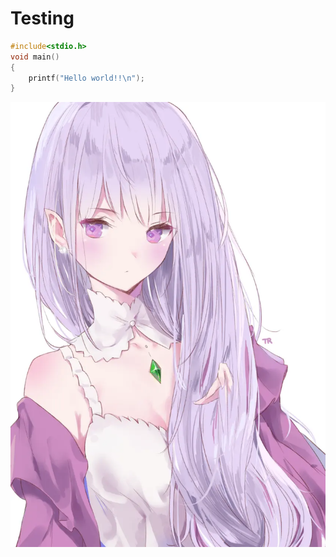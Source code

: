 # Testing

```c
#include<stdio.h>
void main()
{
    printf("Hello world!!\n");
}
```

![emt](source/_posts/test/emt.png)
